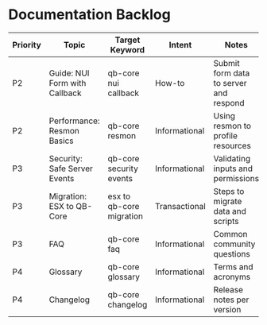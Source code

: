 # Documentation Backlog

| Priority | Topic | Target Keyword | Intent | Notes |
|---|---|---|---|---|
| P2 | Guide: NUI Form with Callback | qb-core nui callback | How-to | Submit form data to server and respond |
| P2 | Performance: Resmon Basics | qb-core resmon | Informational | Using resmon to profile resources |
| P3 | Security: Safe Server Events | qb-core security events | Informational | Validating inputs and permissions |
| P3 | Migration: ESX to QB-Core | esx to qb-core migration | Transactional | Steps to migrate data and scripts |
| P3 | FAQ | qb-core faq | Informational | Common community questions |
| P4 | Glossary | qb-core glossary | Informational | Terms and acronyms |
| P4 | Changelog | qb-core changelog | Informational | Release notes per version |
